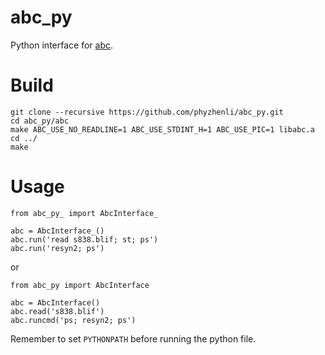 # abc_py

Python interface for [abc](https://github.com/berkeley-abc/abc).


# Build

```
git clone --recursive https://github.com/phyzhenli/abc_py.git
cd abc_py/abc
make ABC_USE_NO_READLINE=1 ABC_USE_STDINT_H=1 ABC_USE_PIC=1 libabc.a
cd ../
make
```


# Usage

```
from abc_py_ import AbcInterface_

abc = AbcInterface_()
abc.run('read s838.blif; st; ps')
abc.run('resyn2; ps')
```
or
```
from abc_py import AbcInterface

abc = AbcInterface()
abc.read('s838.blif')
abc.runcmd('ps; resyn2; ps')
```

Remember to set `PYTHONPATH` before running the python file.
